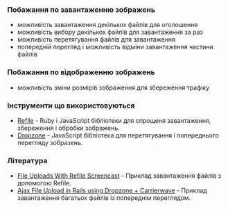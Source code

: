 ### Побажання по завантаженню зображень

- можливість завантаження декількох файлів для оголошення
- можливість вибору декількох файлів для завантаження за раз
- можливість перетягування файлів для завантаження
- попередній перегляд і можливість відміни завантаження частини файлів

### Побажання по відображенню зображень

- можливість зміни розмірів зображення для збереження трафіку


### Інструменти що використовуються

- [Refile](https://github.com/refile/refile) - Ruby i JavaScript бібліотеки для спрощеня завантаження, збереження і обробки зображень.
- [Dropzone](http://www.dropzonejs.com/) - JavaScript бібліотека для перетягування і попереднього перегляду зобразень.

### Література

- [File Uploads With Refile Screencast](https://gorails.com/episodes/file-uploads-with-refile) - Приклад завантаження файлів з допомогою Refile.
- [Ajax File Upload in Rails using Dropzone + Carrierwave](http://sudharti.github.io/articles/dropzone-rails/) - Приклад завантаження багатьох файлів із попереднім переглядом.

